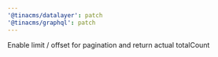 ```yaml
---
'@tinacms/datalayer': patch
'@tinacms/graphql': patch
---
```


Enable limit / offset for pagination and return actual totalCount
